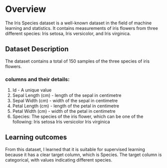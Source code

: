# Overview
The Iris Species dataset is a well-known dataset in the field of machine learning and statistics. 
It contains measurements of iris flowers from three different species: Iris setosa, Iris versicolor, and Iris virginica. 

## Dataset Description
The dataset contains a total of 150 samples of the three species of iris flowers. 

### columns and their details:

1. Id - A unique value
2. Sepal Length (cm) - length of the sepal in centimetre
3. Sepal Width (cm) - width of the sepal in centimetre
4. Petal Length (cm) - length of the petal in centimetre
5. Petal Width (cm) - width of the petal in centimetre
6. Species: The species of the iris flower, which can be one of the following:
   Iris setosa
   Iris versicolor
   Iris virginica

## Learning outcomes

From this dataset, I learned that it is suitable for supervised learning because it has a clear target column, which is Species. 
The target column is categorical, with values indicating different species.
